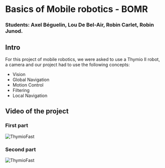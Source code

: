 # Basics of Mobile robotics - BOMR
### Students: Axel Béguelin, Lou De Bel-Air, Robin Carlet, Robin Junod.
## Intro
For this project of mobile robotics, we were asked to use a Thymio II robot, a camera and our project had to use the following concepts:

- Vision
- Global Navigation
- Motion Control
- Filtering
- Local Navigation

## Video of the project
### First part
![ThymioFast](Video/first_part_gif.gif)
### Second part
![ThymioFast](Video/second_part_gif.gif)

